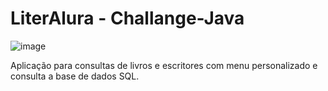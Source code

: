 # LiterAlura - Challange-Java

![image](https://github.com/LealDias/LiterAlura---Challange-Java/assets/70763447/ab7d3368-00fa-4471-a515-fec3fe58ef4a)

Aplicação para consultas de livros e escritores com menu personalizado e consulta a base de dados SQL.
